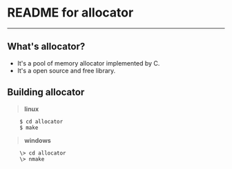 # **README for allocator** #
***


## **What's allocator?** ##
 * It's a pool of memory allocator implemented by C.
 * It's a open source and free library.


## **Building allocator** ##
 > **linux**

        $ cd allocator
        $ make
 > **windows**

        \> cd allocator
        \> nmake
